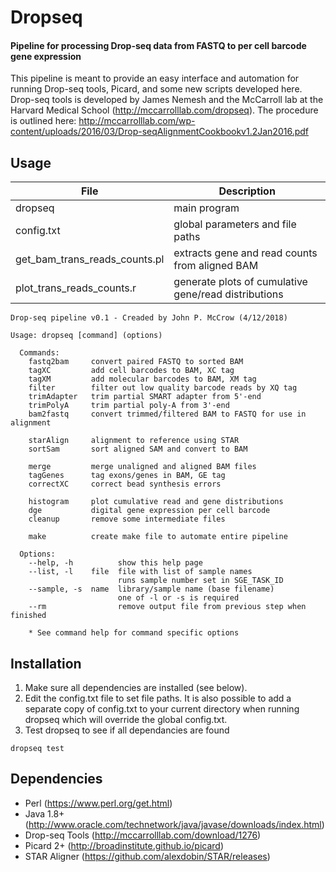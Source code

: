 # Dropseq
#### Pipeline for processing Drop-seq data from FASTQ to per cell barcode gene expression

This pipeline is meant to provide an easy interface and automation for running Drop-seq tools, Picard, and some new scripts developed here. 
Drop-seq tools is developed by James Nemesh and the McCarroll lab at the Harvard Medical School (http://mccarrolllab.com/dropseq). 
The procedure is outlined here: http://mccarrolllab.com/wp-content/uploads/2016/03/Drop-seqAlignmentCookbookv1.2Jan2016.pdf

Usage
-----

| File | Description |
|------|-------------|
| dropseq | main program |
| config.txt | global parameters and file paths |
| get_bam_trans_reads_counts.pl | extracts gene and read counts from aligned BAM |
| plot_trans_reads_counts.r | generate plots of cumulative gene/read distributions |

```
Drop-seq pipeline v0.1 - Creaded by John P. McCrow (4/12/2018)

Usage: dropseq [command] (options)

  Commands:
    fastq2bam     convert paired FASTQ to sorted BAM
    tagXC         add cell barcodes to BAM, XC tag
    tagXM         add molecular barcodes to BAM, XM tag
    filter        filter out low quality barcode reads by XQ tag
    trimAdapter   trim partial SMART adapter from 5'-end
    trimPolyA     trim partial poly-A from 3'-end
    bam2fastq     convert trimmed/filtered BAM to FASTQ for use in alignment
    
    starAlign     alignment to reference using STAR
    sortSam       sort aligned SAM and convert to BAM
    
    merge         merge unaligned and aligned BAM files
    tagGenes      tag exons/genes in BAM, GE tag
    correctXC     correct bead synthesis errors
    
    histogram     plot cumulative read and gene distributions
    dge           digital gene expression per cell barcode
    cleanup       remove some intermediate files
    
    make          create make file to automate entire pipeline
 
  Options:
    --help, -h          show this help page
    --list, -l    file  file with list of sample names
                        runs sample number set in SGE_TASK_ID
    --sample, -s  name  library/sample name (base filename)
                        one of -l or -s is required
    --rm                remove output file from previous step when finished

    * See command help for command specific options
```

Installation
------------

1. Make sure all dependencies are installed (see below).
2. Edit the config.txt file to set file paths. It is also possible to add a separate copy 
of config.txt to your current directory when running dropseq which will override the global config.txt.
3. Test dropseq to see if all dependancies are found
```
dropseq test
```

Dependencies
------------

* Perl (https://www.perl.org/get.html)
* Java 1.8+ (http://www.oracle.com/technetwork/java/javase/downloads/index.html)
* Drop-seq Tools (http://mccarrolllab.com/download/1276)
* Picard 2+ (http://broadinstitute.github.io/picard)
* STAR Aligner (https://github.com/alexdobin/STAR/releases)
